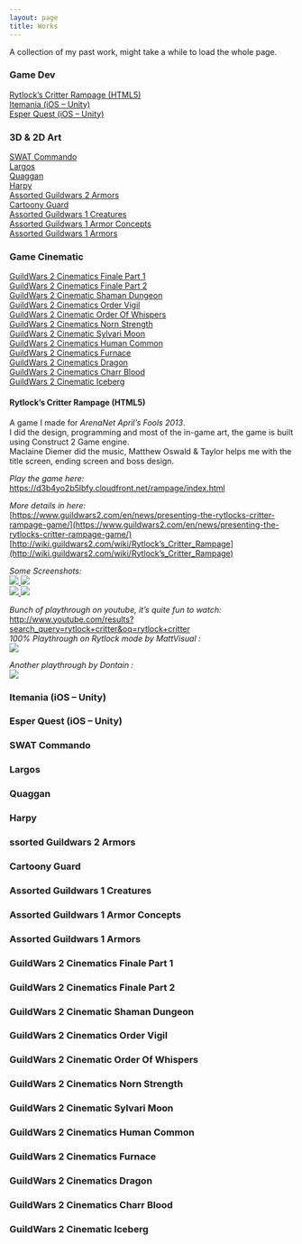 ```yaml
---
layout: page
title: Works
---
```


A collection of my past work, might take a while to load the whole page.

### Game Dev
[Rytlock’s Critter Rampage (HTML5)](#rytlock)  
[Itemania (iOS – Unity)](#itemania)  
[Esper Quest (iOS – Unity)](#esper)

### 3D & 2D Art
[SWAT Commando](#swat)  
[Largos](#largos)  
[Quaggan](#quaggan)  
[Harpy](#harpy)  
[Assorted Guildwars 2 Armors](#gwtwo)  
[Cartoony Guard](#cartoony)  
[Assorted Guildwars 1 Creatures](#gw_a)  
[Assorted Guildwars 1 Armor Concepts](#gw_b)  
[Assorted Guildwars 1 Armors](#gw_c)  

### Game Cinematic
[GuildWars 2 Cinematics Finale Part 1](#cin_a)  
[GuildWars 2 Cinematics Finale Part 2](#cin_b)  
[GuildWars 2 Cinematic Shaman Dungeon](#cin_c)  
[GuildWars 2 Cinematics Order Vigil](#cin_d)  
[GuildWars 2 Cinematic Order Of Whispers](#cin_e)  
[GuildWars 2 Cinematics Norn Strength](#cin_f)  
[GuildWars 2 Cinematic Sylvari Moon](#cin_g)  
[GuildWars 2 Cinematics Human Common](#cin_h)  
[GuildWars 2 Cinematics Furnace](#cin_i)  
[GuildWars 2 Cinematics Dragon](#cin_j)  
[GuildWars 2 Cinematics Charr Blood](#cin_k)  
[GuildWars 2 Cinematic Iceberg](#cin_l)

#### <a name="rytlock"></a>Rytlock’s Critter Rampage (HTML5)
A game I made for *ArenaNet April’s Fools 2013*.  
I did the design, programming and most of the in-game art, the game is built using Construct 2 Game engine.  
Maclaine Diemer did the music, Matthew Oswald & Taylor helps me with the title screen, ending screen and boss design.

*Play the game here:*  <br />
<https://d3b4yo2b5lbfy.cloudfront.net/rampage/index.html>

*More details in here:*  <br />
[https://www.guildwars2.com/en/news/presenting-the-rytlocks-critter-rampage-game/](https://www.guildwars2.com/en/news/presenting-the-rytlocks-critter-rampage-game/) <br />
[http://wiki.guildwars2.com/wiki/Rytlock’s_Critter_Rampage](http://wiki.guildwars2.com/wiki/Rytlock’s_Critter_Rampage)

*Some Screenshots:* <br />
<a href="{{ site.baseurl }}public/images/portfolio/Boss.png"><img src="{{ site.baseurl }}public/images/portfolio/thumbnails/Boss-300x225.png"></a><a href="{{ site.baseurl }}public/images/portfolio/Kick.png"> <img src="{{ site.baseurl }}public/images/portfolio/thumbnails/Kick-300x225.png"></a><br />
<a href="{{ site.baseurl }}public/images/portfolio/ShopKeep.png"><img src="{{ site.baseurl }}public/images/portfolio/thumbnails/ShopKeep-300x225.png"></a><a href="{{ site.baseurl }}public/images/portfolio/Cave.png"> <img src="{{ site.baseurl }}public/images/portfolio/thumbnails/Cave-300x225.png"></a><br />

*Bunch of playthrough on youtube, it’s quite fun to watch:*  <br />
http://www.youtube.com/results?search_query=rytlock+critter&oq=rytlock+critter
<br />
*100% Playthrough on Rytlock mode by MattVisual :* <br />
[![](http://i.ytimg.com/vi/gwuMyU_nJcU/0.jpg)](http://youtu.be/gwuMyU_nJcU)

*Another playthrough by Dontain :*  <br />
[![](http://i.ytimg.com/vi/WJj4KohKt00/hqdefault.jpg)](http://www.youtube.com/embed/WJj4KohKt00)

### <a name="itemania">Itemania (iOS – Unity)  
### <a name="esper">Esper Quest (iOS – Unity)  
### <a name="swat">SWAT Commando  
### <a name="largos">Largos  
### <a name="quaggan">Quaggan  
### <a name="harpy">Harpy  
### <a name="gwtwo">ssorted Guildwars 2 Armors  
### <a name="cartoony">Cartoony Guard  
### <a name="gw_a">Assorted Guildwars 1 Creatures  
### <a name="gw_b">Assorted Guildwars 1 Armor Concepts  
### <a name="gw_c">Assorted Guildwars 1 Armors
  
### <a name="cin_a">GuildWars 2 Cinematics Finale Part 1  
### <a name="cin_b">GuildWars 2 Cinematics Finale Part 2  
### <a name="cin_c">GuildWars 2 Cinematic Shaman Dungeon  
### <a name="cin_d">GuildWars 2 Cinematics Order Vigil  
### <a name="cin_e">GuildWars 2 Cinematic Order Of Whispers  
### <a name="cin_f">GuildWars 2 Cinematics Norn Strength  
### <a name="cin_g">GuildWars 2 Cinematic Sylvari Moon  
### <a name="cin_h">GuildWars 2 Cinematics Human Common  
### <a name="cin_i">GuildWars 2 Cinematics Furnace  
### <a name="cin_j">GuildWars 2 Cinematics Dragon  
### <a name="cin_k">GuildWars 2 Cinematics Charr Blood  
### <a name="cin_l">GuildWars 2 Cinematic Iceberg
